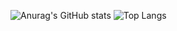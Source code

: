 ![Anurag's GitHub stats](https://github-readme-stats.vercel.app/api?username=bbOwOdd&show_icons=true&theme=jolly)      ![Top Langs](https://github-readme-stats.vercel.app/api/top-langs/?username=bbOwOdd&layout=compact)
